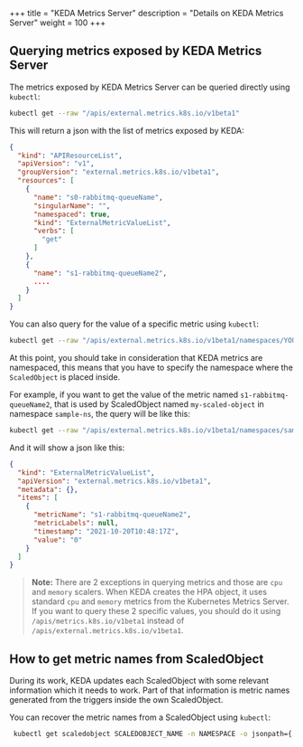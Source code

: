 +++
title = "KEDA Metrics Server"
description = "Details on KEDA Metrics Server"
weight = 100
+++

## Querying metrics exposed by KEDA Metrics Server

The metrics exposed by KEDA Metrics Server can be queried directly using `kubectl`:
```bash
kubectl get --raw "/apis/external.metrics.k8s.io/v1beta1"
```

This will return a json with the list of metrics exposed by KEDA:
```json
{
  "kind": "APIResourceList",
  "apiVersion": "v1",
  "groupVersion": "external.metrics.k8s.io/v1beta1",
  "resources": [
    {
      "name": "s0-rabbitmq-queueName",
      "singularName": "",
      "namespaced": true,
      "kind": "ExternalMetricValueList",
      "verbs": [
        "get"
      ]
    },
    {
      "name": "s1-rabbitmq-queueName2",
      ....
    }
  ]
}
```

You can also query for the value of a specific metric using `kubectl`:
```bash
kubectl get --raw "/apis/external.metrics.k8s.io/v1beta1/namespaces/YOUR_NAMESPACE/YOUR_METRIC_NAME?labelSelector=scaledobject.keda.sh%2Fname%3D{SCALED_OBJECT_NAME}"
```

At this point, you should take in consideration that KEDA metrics are namespaced, this means that you have to specify the namespace where the `ScaledObject` is placed inside.

For example, if you want to get the value of the metric named `s1-rabbitmq-queueName2`, that is used by ScaledObject named `my-scaled-object` in namespace `sample-ns`, the query will be like this:
```bash
kubectl get --raw "/apis/external.metrics.k8s.io/v1beta1/namespaces/sample-ns/s1-rabbitmq-queueName2?labelSelector=scaledobject.keda.sh%2Fname%3Dmy-scaled-object"
```

And it will show a json like this:

```json
{
  "kind": "ExternalMetricValueList",
  "apiVersion": "external.metrics.k8s.io/v1beta1",
  "metadata": {},
  "items": [
    {
      "metricName": "s1-rabbitmq-queueName2",
      "metricLabels": null,
      "timestamp": "2021-10-20T10:48:17Z",
      "value": "0"
    }
  ]
}
```

> **Note:** There are 2 exceptions in querying metrics and those are `cpu` and `memory` scalers. When KEDA creates the HPA object, it uses standard `cpu` and `memory` metrics from the Kubernetes Metrics Server. If you want to query these 2 specific values, you should do it using `/apis/metrics.k8s.io/v1beta1` instead of `/apis/external.metrics.k8s.io/v1beta1`.

## How to get metric names from ScaledObject

During its work, KEDA updates each ScaledObject with some relevant information which it needs to work. Part of that information is metric names generated from the triggers inside the own ScaledObject.

You can recover the metric names from a ScaledObject using `kubectl`:
```bash
 kubectl get scaledobject SCALEDOBJECT_NAME -n NAMESPACE -o jsonpath={.status.externalMetricNames}
```

